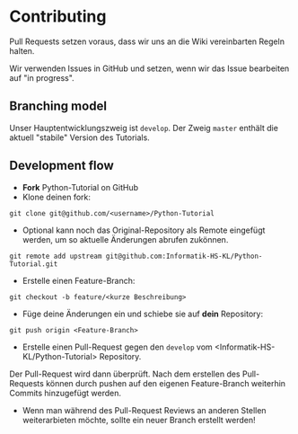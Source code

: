 <!--
Contributing V0.1
-->

# Contributing
Pull Requests setzen voraus, dass wir uns an die Wiki vereinbarten Regeln halten. 

Wir verwenden Issues in GitHub und setzen, wenn wir das Issue bearbeiten auf "in progress".


## Branching model

Unser Hauptentwicklungszweig ist `develop`.
Der Zweig `master` enthält die aktuell "stabile" Version des Tutorials.


## Development flow

- **Fork** Python-Tutorial on GitHub
- Klone deinen fork:

```
git clone git@github.com/<username>/Python-Tutorial
```

- Optional kann noch das Original-Repository als Remote eingefügt werden, um so aktuelle Änderungen abrufen zukönnen.

```
git remote add upstream git@github.com:Informatik-HS-KL/Python-Tutorial.git
```

- Erstelle einen  Feature-Branch:

```
git checkout -b feature/<kurze Beschreibung>
```

- Füge deine Änderungen ein und schiebe sie auf **dein** Repository:

```
git push origin <Feature-Branch>
```

- Erstelle einen  Pull-Request gegen den `develop`  vom <Informatik-HS-KL/Python-Tutorial> Repository. 

Der Pull-Request wird dann überprüft.
Nach dem erstellen des Pull-Requests können durch pushen auf den eigenen Feature-Branch  weiterhin Commits hinzugefügt werden. 

- Wenn man während des Pull-Request Reviews an anderen Stellen weiterarbieten möchte, sollte ein neuer Branch erstellt werden! 

